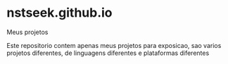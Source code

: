 # nstseek.github.io
Meus projetos

Este repositorio contem apenas meus projetos para exposicao, sao varios projetos diferentes, de linguagens diferentes e plataformas diferentes
